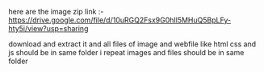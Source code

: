 here are the image zip link :- https://drive.google.com/file/d/10uRGQ2Fsx9G0hIl5MHuQ5BpLFy-hty5i/view?usp=sharing

download and extract it and all files of image and webfile like html css and js should be in same folder 
i repeat images and files should be in same folder 

